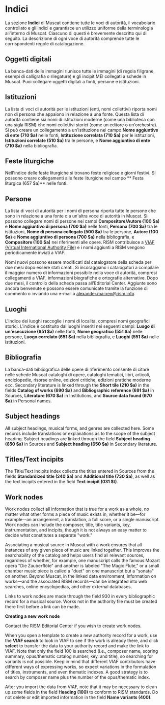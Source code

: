 # Indici

La sezione **Indici** di Muscat contiene tutte le voci di autorità, il vocabolario controllato e gli indici e garantisce un utilizzo uniforme della terminologia all’interno di Muscat. Ciascuno di questi è brevemente descritto qui di seguito. La descrizione di ogni voce di autorità comprende tutte le corrispondenti regole di catalogazione.

## Oggetti digitali

La banca-dati delle immagini riunisce tutte le immagini (di regola filigrane, esempi di calligrafia o rilegature) e gli incipit MEI collegati a schede in Muscat. Puoi collegare oggetti digitali a fonti, persone e istituzioni.

## Istituzioni

La lista di voci di autorità per le istituzioni (enti, nomi collettivi) riporta nomi non di persona che appaiono in relazione a una fonte. Questa lista di autorità contiene sia nomi di istituzioni moderne (come una biblioteca con una sigla RISM) che nomi collettivi storici (come un editore o un'orchestra). Si può creare un collegamento a un'istituzione nel campo **Nome aggiuntivo di ente (710 $a)** nelle fonti, **Istituzione correlata (710 $a)** per le istituzioni, **Istituzioni correlate (510 $a)** tra le persone, e **Nome aggiuntivo di ente (710 $a)** nella bibliografia.

## Feste liturgiche

Nell'indice delle feste liturgiche si trovano feste religiose e giorni festivi. Si possono creare collegamenti alle feste liturgiche nel campo ** Festa liturgica (657 $a)** nelle fonti.

## Persone

La lista di voci di autorità per i nomi di persona riporta tutte le persone che sono in relazione a una fonte o a un'altra voce di autorità in Muscat. Si possono collegare nomi di persone nei campi **Compositore/Autore (100 $a)** e **Nome aggiuntivo di persona (700 $a)** nelle fonti, **Persona (700 $a)** tra le istituzioni, **Nome di persona collegato (500 $a)** tra le persone, **Autore (100 $a)** e **Nome aggiuntivo di persona (700 $a)** nella bibliografia, e **Compositore (100 $a)** nei riferimenti alle opere. RISM contribuisce a [VIAF (Virtual International Authority File)](https://www.viaf.org/) e i nomi aggiunti a RISM vengono periodicamente inviati a VIAF.

Nomi nuovi possono essere modificati dal catalogatore della scheda per due mesi dopo essere stati creati. Si incoraggiano i catalogatori a compilare il maggior numero di informazioni possibile nella voce di autorità, compresi collegamenti a VIAF, informazioni biografiche e ortografie alternative. Dopo due mesi, il controllo della scheda passa all’Editorial Center. Aggiunte sono ancora benvenute e possono essere comunicate tramite la funzione di commento o inviando una e-mail a alexander.marxen@rism.info.

## Luoghi

L'indice dei luoghi raccoglie i nomi di località, compresi nomi geografici storici. L'indice è costituito dai luoghi inseriti nei seguenti campi: **Luogo di un'esecuzione (651 $a)** nelle fonti, **Nome geografico (551 $a)** nelle persone, **Luogo correlato (651 $a)** nella bibliografia, e **Luoghi (551 $a)** nelle istituzioni.

## Bibliografia

La banca-dati bibliografica delle opere di riferimento consente di citare nelle schede Muscat cataloghi di opere, cataloghi tematici, libri, articoli, enciclopedie, risorse online, edizioni critiche, edizioni pratiche moderne ecc. Secondary literature is linked through the **Short tile (210 $a)** in the fields **Catalog of works (690 $a)** and **Bibliographic reference (691 $a)** in Sources, **Literature (670 $a)** in Institutions, and **Source data found (670 $a)** in Personal names.

## Subject headings

All subject headings, musical forms, and genres are collected here. Some records include translations or explanations as to the scope of the subject heading. Subject headings are linked through the field **Subject heading (650 $a)** in Sources and **Subject heading (650 $a)** in Secondary literature.

## Titles/Text incipits

The Title/Text incipits index collects the titles entered in Sources from the fields **Standardized title (240 $a)** and **Additional title (730 $a)**, as well as the text incipits entered in the field **Text incipit (031 $t)**.

## Work nodes

Work nodes collect all information that is true for a work as a whole, no matter what other forms a piece of music exists in, whether it be—for example—an arrangement, a translation, a full score, or a single manuscript. Work nodes can include the composer, title, title variants, key, instrumentation, and incipits, though it is not always an easy matter to decide what constitutes a separate "work."

Associating a musical source in Muscat with a work ensures that all instances of any given piece of music are linked together. This improves the searchability of the catalog and helps users find all relevant sources, regardless of whether, for example, one manuscript calls the famous Mozart opera "Die Zauberflöte" and another is labeled "The Magic Flute," or a small chamber music piece is called a "duet" on one manuscript but a "sonata" on another. Beyond Muscat, in the linked data environment, information on works—and the associated RISM records—can be integrated into web searches, online encyclopedias, and other external databases.

Links to work nodes are made through the field 930 in every bibliographic record for a musical source. Works not in the authority file must be created there first before a link can be made.

**Creating a new work node**

Contact the RISM Editorial Center if you wish to create work nodes.

When you open a template to create a new authority record for a work, use the **VIAF search** to look in VIAF to see if the work is already there, and click **select** to transfer the data to your authority record and make the link to VIAF. Note that only the field 100 is searched (i.e., composer name, scoring summary, opus/thematic catalog number, key, and title), so searching for variants is not possible. Keep in mind that different VIAF contributors have different ways of expressing works, so expect variations in the formulation of titles, instruments, and even thematic indexes. A good strategy is to search by composer name plus the number of the opus/thematic index.

After you import the data from VIAF, note that it may be necessary to clean up some fields in the field **Heading (100)** to conform to RISM standards. Do not delete or edit imported information in the field **Name variants (400)**.
